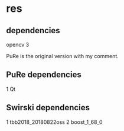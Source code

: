 # res

## dependencies
opencv 3



PuRe is the original version with my comment.
## PuRe dependencies
1 Qt



## Swirski dependencies
1 tbb2018_20180822oss
2 boost_1_68_0
